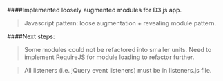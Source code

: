 ####Implemented loosely augmented modules for D3.js app.  

>Javascript pattern: loose augmentation + revealing module pattern.  

####Next steps:  
>Some modules could not be refactored into smaller units. Need to implement RequireJS for module loading to refactor further.  

>All listeners (i.e. jQuery event listeners) must be in listeners.js file.  
